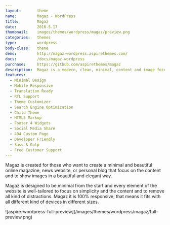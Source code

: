 ```yaml
---
layout:       theme
name:         Magaz - WordPress
title:        Magaz
date:         2016-5-17
thumbnail:    images/themes/wordpress/magaz/preview.png
categories:   themes
type:         wordpress
body-class:   theme
demo:         http://magaz-wordpress.aspirethemes.com/
docs:         /docs/magaz-wordpress
purchase:     https://github.com/aspirethemes/magaz
description:  Magaz is a modern, clean, minimal, content and image focus theme for WordPress.
features:
  - Minimal Design
  - Mobile Responsive
  - Translation Ready
  - RTL Support
  - Theme Customizer
  - Search Engine Optimization
  - Child Theme
  - HTML5 Markup
  - Footer 4 Widgets
  - Social Media Share
  - 404 Custom Page
  - Developer Friendly
  - Sass & Gulp
  - Free Customer Support
---
```


Magaz is created for those who want to create a minimal and beautiful online magazine, news website, or personal blog that focus on the content and to show images in a beautiful and elegant way.

Magaz is designed to be minimal from the start and every element of the website is well-tailored to focus on simplicity and the content and to remove all kind of distractions. Magaz it is 100% responsive, that means it fits with all different kind of devices in different sizes.

<div class="darker-bg-image-wrap" markdown='1'>
  ![aspire-wordpress-full-preview](/images/themes/wordpress/magaz/full-preview.png)
</div>